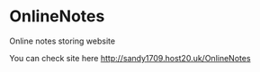 # OnlineNotes

Online notes storing website 

You can check site here http://sandy1709.host20.uk/OnlineNotes


